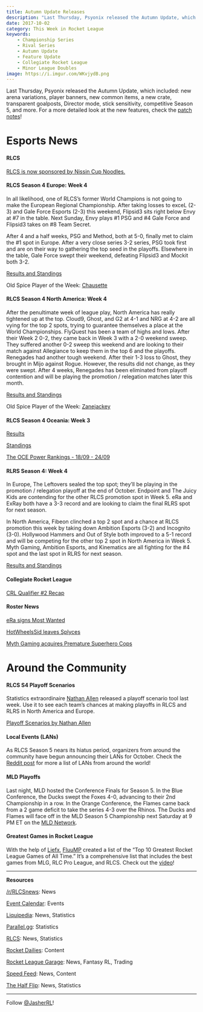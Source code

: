```yaml
---
title: Autumn Update Releases
description: "Last Thursday, Psyonix released the Autumn Update, which included: new arena variations, player banners, new common items, a new crate, transparent goalposts, Director mode, stick sensitivity, competitive Season 5, and more."
date: 2017-10-02
category: This Week in Rocket League
keywords:
    - Championship Series
    - Rival Series
    - Autumn Update
    - Feature Update
    - Collegiate Rocket League
    - Minor League Doubles
image: https://i.imgur.com/WKvjydB.png
---
```


Last Thursday, Psyonix released the Autumn Update, which included: new arena variations, player banners, new common items, a new crate, transparent goalposts, Director mode, stick sensitivity, competitive Season 5, and more. For a more detailed look at the new features, check the [patch notes](https://www.reddit.com/r/RocketLeague/comments/7334us/major_rocket_league_update_for_pc_playstation_4/)!

# Esports News

#### RLCS

[RLCS is now sponsored by Nissin Cup Noodles.](https://twitter.com/rlcs/status/914165449704665088)

#### RLCS Season 4 Europe: Week 4

In all likelihood, one of RLCS’s former World Champions is not going to make the European Regional Championship. After taking losses to exceL (2-3) and Gale Force Esports (2-3) this weekend, Flipsid3 sits right below Envy at #7 in the table. Next Sunday, Envy plays #1 PSG and #4 Gale Force and Flipsid3 takes on #8 Team Secret.

After 4 and a half weeks, PSG and Method, both at 5-0, finally met to claim the #1 spot in Europe. After a very close series 3-2 series, PSG took first and are on their way to gathering the top seed in the playoffs. Elsewhere in the table, Gale Force swept their weekend, defeating Flipsid3 and Mockit both 3-2.

[Results and Standings](https://www.reddit.com/r/RocketLeague/comments/73mbk1/rlcs_s4_eu_league_play_week_4/)

Old Spice Player of the Week: [Chausette](https://twitter.com/RLCS/status/914602306930438144)

#### RLCS Season 4 North America: Week 4

After the penultimate week of league play, North America has really tightened up at the top. Cloud9, Ghost, and G2 at 4-1 and NRG at 4-2 are all vying for the top 2 spots, trying to guarantee themselves a place at the World Championships. FlyQuest has been a team of highs and lows. After their Week 2 0-2, they came back in Week 3 with a 2-0 weekend sweep. They suffered another 0-2 sweep this weekend and are looking to their match against Allegiance to keep them in the top 6 and the playoffs. Renegades had another tough weekend. After their 1-3 loss to Ghost, they brought in Mijo against Rogue. However, the results did not change, as they were swept. After 4 weeks, Renegades has been eliminated from playoff contention and will be playing the promotion / relegation matches later this month.

[Results and Standings](https://www.reddit.com/r/RocketLeague/comments/73gmvc/rlcs_s4_na_league_play_week_4/)

Old Spice Player of the Week: [Zanejackey](https://twitter.com/RLCS/status/914281877434855429)

#### RLCS Season 4 Oceania: Week 3

[Results](https://www.reddit.com/r/RocketLeague/comments/73i6ff/rlcs_s4_throwdown_oce_league_play_week_3/)

[Standings](http://wiki.teamliquid.net/rocketleague/Rocket_League_Championship_Series/Season_4/Oceania/League_Play)

[The OCE Power Rankings - 18/09 - 24/09](https://www.rocketleagueoce.com/single-post/2017/09/27/The-OCE-Power-Rankings---1809---2409)

#### RLRS Season 4: Week 4

In Europe, The Leftovers sealed the top spot; they’ll be playing in the promotion / relegation playoff at the end of October. Endpoint and The Juicy Kids are contending for the other RLCS promotion spot in Week 5. eRa and ExRay both have a 3-3 record and are looking to claim the final RLRS spot for next season.

In North America, Fibeon clinched a top 2 spot and a chance at RLCS promotion this week by taking down Ambition Esports (3-2) and Incognito (3-0). Hollywood Hammers and Out of Style both improved to a 5-1 record and will be competing for the other top 2 spot in North America in Week 5. Myth Gaming, Ambition Esports, and Kinematics are all fighting for the #4 spot and the last spot in RLRS for next season.

[Results and Standings](https://www.reddit.com/r/RocketLeague/comments/739mlu/rlcs_s4_rlrs_league_play_week_4/)

#### Collegiate Rocket League

[CRL Qualifier #2 Recap](https://rocket-league.com/news/collegiate-rocket-league-qualifier-two-recap)

#### Roster News

[eRa signs Most Wanted](https://twitter.com/eRa_Eternity/status/913070924982837251)

[HotWheelsSid leaves Splyces](https://twitter.com/HotWheelsSid/status/9107269513959301120)

[Myth Gaming acquires Premature Superhero Cops](https://twitter.com/MythGaming/status/913915780215066624)

# Around the Community

#### RLCS S4 Playoff Scenarios

Statistics extraordinaire [Nathan Allen](https://twitter.com/nathan_allen_nz) released a playoff scenario tool last week. Use it to see each team’s chances at making playoffs in RLCS and RLRS in North America and Europe.

[Playoff Scenarios by Nathan Allen](https://us.nallen.me/rlcs/scenarios/)

#### Local Events (LANs)

As RLCS Season 5 nears its hiatus period, organizers from around the community have begun announcing their LANs for October. Check the [Reddit post](https://www.reddit.com/r/RocketLeague/comments/73ffop/local_events_lans_october_2017/) for more a list of LANs from around the world!

#### MLD Playoffs

Last night, MLD hosted the Conference Finals for Season 5. In the Blue Conference, the Ducks swept the Foxes 4-0, advancing to their 2nd Championship in a row. In the Orange Conference, the Flames came back from a 2 game deficit to take the series 4-3 over the Rhinos. The Ducks and Flames will face off in the MLD Season 5 Championship next Saturday at 9 PM ET on the [MLD Network](https://twitch.tv/mldoubles).

#### Greatest Games in Rocket League

With the help of [Liefx](https://twitter.com/liefx), [FluuMP](https://twitter.com/fluumpy90) created a list of the “Top 10 Greatest Rocket League Games of All Time.” It’s a comprehensive list that includes the best games from MLG, RLC Pro League, and RLCS. Check out the [video](https://www.youtube.com/watch?v=ewdxYexv7dE)!

---

**Resources**

[/r/RLCSnews](https://www.reddit.com/r/RLCSnews/): News

[Event Calendar](https://rocket-league.com/calendar): Events

[Liquipedia](http://wiki.teamliquid.net/rocketleague/Rocket_League_Championship_Series/Season_4): News, Statistics

[Parallel.gg](http://parallel.gg/): Statistics

[RLCS](https://rlcs.gg/): News, Statistics

[Rocket Dailies](https://twitter.com/Rocket_Dailies): Content

[Rocket League Garage](http://rocket-league.com/): News, Fantasy RL, Trading

[Speed Feed](https://www.youtube.com/user/TehLief/featured): News, Content

[The Half Flip](http://thehalfflip.com/): News, Statistics

---

Follow [@JasherRL](https://twitter.com/JasherRL)!
